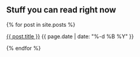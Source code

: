 ## Stuff you can read right now
{% for post in site.posts %}
<p><a href="{{ post.url }}">{{ post.title }}</a> {{ page.date | date: "%-d %B %Y" }}</p>
{% endfor %}
